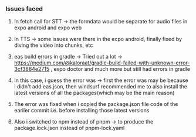 ### Issues faced
1. In fetch call for STT -> the formdata would be separate for audio files in expo android and expo web
2. In TTS -> some issues were there in the ecpo android, finally fixed by diving the video into chunks, etc
3. eas build errors in gradle -> Tried out a lot -> https://medium.com/@kaloraat/gradle-build-failed-with-unknown-error-3cf3884e2715 , expo doctor and much more but still had errors in gradle
4. In this case, i guess the error was -> first the error was may be because i didn't add eas.json, then windsurf recommended me to also install the latest versions of all the packages(which may be the main reason)

5. The error was fixed when i copied the package.json file code of the earlier commit i.e. before installing those latest versions
6. Also i switched to npm instead of pnpm -> to produce the package.lock.json instead of pnpm-lock.yaml